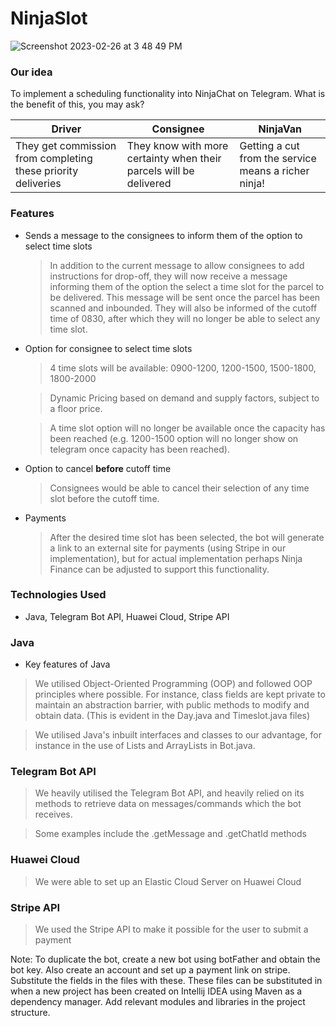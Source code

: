 # NinjaSlot
![Screenshot 2023-02-26 at 3 48 49 PM](https://user-images.githubusercontent.com/22656175/221398673-9502cfa0-efb2-48b7-883a-db72c0d864bc.png)
### Our idea
To implement a scheduling functionality into NinjaChat on Telegram. What is the benefit of this, you may ask?

 Driver | Consignee | NinjaVan 
---|---|---
They get commission from completing these priority deliveries | They know with more certainty when their parcels will be delivered | Getting a cut from the service means a richer ninja!

### Features
- Sends a message to the consignees to inform them of the option to select time slots

    >In addition to the current message to allow consignees to add instructions for drop-off, they will now receive a message informing them of the option the select a time slot for the parcel to be delivered. This message will be sent once the parcel has been scanned and inbounded.
    >They will also be informed of the cutoff time of 0830, after which they will no longer be able to select any time slot.

- Option for consignee to select time slots

    > 4 time slots will be available:
    0900-1200, 1200-1500, 1500-1800, 1800-2000

    >Dynamic Pricing based on demand and supply factors, subject to a floor price.

    >A time slot option will no longer be available once the capacity has been reached (e.g. 1200-1500 option will no longer show on telegram once capacity has been reached).

- Option to cancel **before** cutoff time

    >Consignees would be able to cancel their selection of any time slot before the cutoff time.

- Payments

    >After the desired time slot has been selected, the bot will generate a link to an external site for payments (using Stripe in our implementation), but for actual implementation perhaps Ninja Finance can be adjusted to support this functionality.

### Technologies Used
- Java, Telegram Bot API, Huawei Cloud, Stripe API

### Java

- Key features of Java

 >We utilised Object-Oriented Programming (OOP) and followed OOP principles where possible. For instance, class fields are kept private to maintain an abstraction barrier, with public methods to modify and obtain data. (This is evident in the Day.java and Timeslot.java files)
    
 >We utilised Java's inbuilt interfaces and classes to our advantage, for instance in the use of Lists and ArrayLists in Bot.java.
    
### Telegram Bot API

 >We heavily utilised the Telegram Bot API, and heavily relied on its methods to retrieve data on messages/commands which the bot receives.
    
 >Some examples include the .getMessage and .getChatId methods
    
### Huawei Cloud

 >We were able to set up an Elastic Cloud Server on Huawei Cloud 
    
### Stripe API

 >We used the Stripe API to make it possible for the user to submit a payment
    
Note: To duplicate the bot, create a new bot using botFather and obtain the bot key. Also create an account and set up a payment link on stripe. Substitute the fields in the files with these. These files can be substituted in when a new project has been created on Intellij IDEA using Maven as a dependency manager. Add relevant modules and libraries in the project structure.

